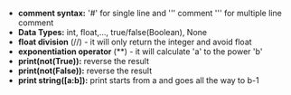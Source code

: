 - **comment syntax:** '#' for single line and ''' comment ''' for multiple line comment
- **Data Types:** int, float,..., true/false(Boolean), None
- **float division** (//) - it will only return the integer and avoid float
- **exponentiation operator** (**) - it will calculate 'a' to the power 'b'
- **print(not(True)):**  reverse the result
- **print(not(False)):** reverse the result
- **print string([a:b]):** print starts from a and goes all the way to b-1